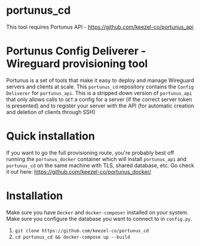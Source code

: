 # portunus_cd
This tool requires Portunus API - https://github.com/keezel-co/portunus_api

# Portunus Config Deliverer - Wireguard provisioning tool
Portunus is a set of tools that make it easy to deploy and manage Wireguard servers and clients at scale.
This `portunus_cd` repository contains the `Config Deliverer` for `portunus_api`. This is a stripped down
version of `portunus_api` that only allows calls to `GET` a config for a server (if the correct server token is presented)
and to register your server with the API (for automatic creation and deletion of clients through SSH)

# Quick installation
If you want to go the full provisioning route, you're probably best off running the `portunus_docker` container which will
install `portunus_api` and `portunus_cd` on the same machine with TLS, shared database, etc. Go check it out here: https://github.com/keezel-co/portunus_docker/

# Installation
Make sure you have `Docker` and `docker-composer` installed on your system. Make sure you configure the database you want to 
connect to in `config.py`. 

1. `git clone https://github.com/keezel-co/portunus_cd`
2. `cd portunus_cd && docker-compose up --build`
